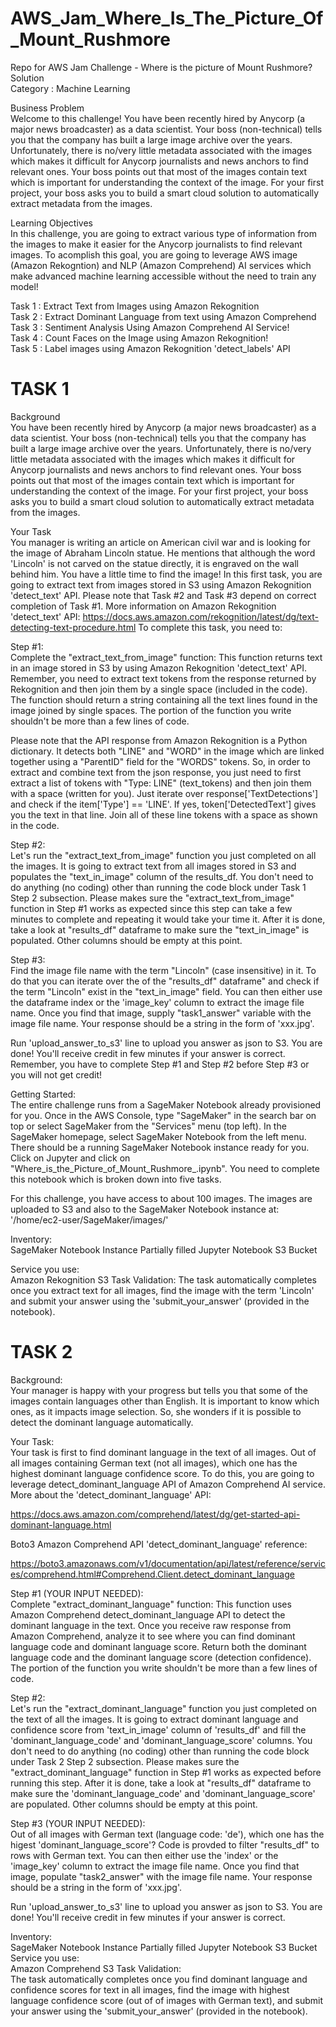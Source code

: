 # AWS_Jam_Where_Is_The_Picture_Of_Mount_Rushmore  
Repo for AWS Jam Challenge - Where is the picture of Mount Rushmore? Solution  
Category : Machine Learning  

Business Problem  
Welcome to this challenge! You have been recently hired by Anycorp (a major news broadcaster) as a data scientist. Your boss (non-technical) tells you that the company has built a large image archive over the years. Unfortunately, there is no/very little metadata associated with the images which makes it difficult for Anycorp journalists and news anchors to find relevant ones. Your boss points out that most of the images contain text which is important for understanding the context of the image. For your first project, your boss asks you to build a smart cloud solution to automatically extract metadata from the images.  

Learning Objectives  
In this challenge, you are going to extract various type of information from the images to make it easier for the Anycorp journalists to find relevant images. To acomplish this goal, you are going to leverage AWS image (Amazon Rekogntion) and NLP (Amazon Comprehend) AI services which make advanced machine learning accessible without the need to train any model!  

Task 1 : Extract Text from Images using Amazon Rekognition   
Task 2 : Extract Dominant Language from text using Amazon Comprehend  
Task 3 : Sentiment Analysis Using Amazon Comprehend AI Service!  
Task 4 : Count Faces on the Image using Amazon Rekognition!  
Task 5 : Label images using Amazon Rekognition 'detect_labels' API  

# TASK 1  

Background  
You have been recently hired by Anycorp (a major news broadcaster) as a data scientist. Your boss (non-technical) tells you that the company has built a large image archive over the years. Unfortunately, there is no/very little metadata associated with the images which makes it difficult for Anycorp journalists and news anchors to find relevant ones. Your boss points out that most of the images contain text which is important for understanding the context of the image. For your first project, your boss asks you to build a smart cloud solution to automatically extract metadata from the images.

Your Task  
You manager is writing an article on American civil war and is looking for the image of Abraham Lincoln statue. He mentions that although the word 'Lincoln' is not carved on the statue directly, it is engraved on the wall behind him. You have a little time to find the image! In this first task, you are going to extract text from images stored in S3 using Amazon Rekognition 'detect_text' API. Please note that Task #2 and Task #3 depend on correct completion of Task #1. More information on Amazon Rekognition 'detect_text' API: https://docs.aws.amazon.com/rekognition/latest/dg/text-detecting-text-procedure.html To complete this task, you need to:

Step #1:  
Complete the "extract_text_from_image" function: This function returns text in an image stored in S3 by using Amazon Rekognition 'detect_text' API. Remember, you need to extract text tokens from the response returned by Rekognition and then join them by a single space (included in the code). The function should return a string containing all the text lines found in the image joined by single spaces. The portion of the function you write shouldn't be more than a few lines of code.

Please note that the API response from Amazon Rekognition is a Python dictionary. It detects both "LINE" and "WORD" in the image which are linked together using a "ParentID" field for the "WORDS" tokens. So, in order to extract and combine text from the json response, you just need to first extract a list of tokens with "Type: LINE" (text_tokens) and then join them with a space (written for you). Just iterate over response['TextDetections'] and check if the item['Type'] == 'LINE'. If yes, token['DetectedText'] gives you the text in that line. Join all of these line tokens with a space as shown in the code.

Step #2:  
Let's run the "extract_text_from_image" function you just completed on all the images. It is going to extract text from all images stored in S3 and populates the "text_in_image" column of the results_df. You don't need to do anything (no coding) other than running the code block under Task 1 Step 2 subsection. Please makes sure the "extract_text_from_image" function in Step #1 works as expected since this step can take a few minutes to complete and repeating it would take your time it. After it is done, take a look at "results_df" dataframe to make sure the "text_in_image" is populated. Other columns should be empty at this point.

Step #3:  
Find the image file name with the term "Lincoln" (case insensitive) in it. To do that you can iterate over the of the "results_df" dataframe" and check if the term "Lincoln" exist in the "text_in_image" field. You can then either use the dataframe index or the 'image_key' column to extract the image file name. Once you find that image, supply "task1_answer" variable with the image file name. Your response should be a string in the form of 'xxx.jpg'.

Run 'upload_answer_to_s3' line to upload you answer as json to S3. You are done! You'll receive credit in few minutes if your answer is correct. Remember, you have to complete Step #1 and Step #2 before Step #3 or you will not get credit!

Getting Started:  
The entire challenge runs from a SageMaker Notebook already provisioned for you. Once in the AWS Console, type "SageMaker" in the search bar on top or select SageMaker from the "Services" menu (top left). In the SageMaker homepage, select SageMaker Notebook from the left menu. There should be a running SageMaker Notebook instance ready for you. Click on Jupyter and click on "Where_is_the_Picture_of_Mount_Rushmore_.ipynb". You need to complete this notebook which is broken down into five tasks.

For this challenge, you have access to about 100 images. The images are uploaded to S3 and also to the SageMaker Notebook instance at:
'/home/ec2-user/SageMaker/images/'

Inventory:  
SageMaker Notebook Instance
Partially filled Jupyter Notebook
S3 Bucket

Service you use:  
Amazon Rekognition
S3
Task Validation:
The task automatically completes once you extract text for all images, find the image with the term 'Lincoln' and submit your answer using the 'submit_your_answer' (provided in the notebook).

# TASK 2

Background:  
Your manager is happy with your progress but tells you that some of the images contain languages other than English. It is important to know which ones, as it impacts image selection. So, she wonders if it is possible to detect the dominant language automatically.

Your Task:  
Your task is first to find dominant language in the text of all images. Out of all images containing German text (not all images), which one has the highest dominant language confidence score. To do this, you are going to leverage detect_dominant_language API of Amazon Comprehend AI service. More about the 'detect_dominant_language' API:

https://docs.aws.amazon.com/comprehend/latest/dg/get-started-api-dominant-language.html

Boto3 Amazon Comprehend API 'detect_dominant_language' reference:

https://boto3.amazonaws.com/v1/documentation/api/latest/reference/services/comprehend.html#Comprehend.Client.detect_dominant_language

Step #1 (YOUR INPUT NEEDED):  
Complete "extract_dominant_language" function: This function uses Amazon Comprehend detect_dominant_language API to detect the dominant language in the text. Once you receive raw response from Amazon Comprehend, analyze it to see where you can find dominant language code and dominant language score. Return both the dominant language code and the dominant language score (detection confidence). The portion of the function you write shouldn't be more than a few lines of code.

Step #2:  
Let's run the "extract_dominant_language" function you just completed on the text of all the images. It is going to extract dominant language and confidence score from 'text_in_image' column of 'results_df' and fill the 'dominant_language_code' and 'dominant_language_score' columns. You don't need to do anything (no coding) other than running the code block under Task 2 Step 2 subsection. Please makes sure the "extract_dominant_language" function in Step #1 works as expected before running this step. After it is done, take a look at "results_df" dataframe to make sure the 'dominant_language_code' and 'dominant_language_score' are populated. Other columns should be empty at this point.

Step #3 (YOUR INPUT NEEDED):  
Out of all images with German text (language code: 'de'), which one has the higest 'dominant_language_score'? Code is provded to filter "results_df" to rows with German text. You can then either use the 'index' or the 'image_key' column to extract the image file name. Once you find that image, populate "task2_answer" with the image file name. Your response should be a string in the form of 'xxx.jpg'.

Run 'upload_answer_to_s3' line to upload you answer as json to S3. You are done! You'll receive credit in few minutes if your answer is correct.

Inventory:  
SageMaker Notebook Instance
Partially filled Jupyter Notebook
S3 Bucket  
Service you use:  
Amazon Comprehend
S3
Task Validation:  
The task automatically completes once you find dominant language and confidence scores for text in all images, find the image with highest language confidence score (out of of images with German text), and submit your answer using the 'submit_your_answer' (provided in the notebook).
